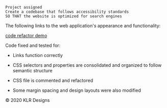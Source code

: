 ```
Project assigned
Create a codebase that follows accessibility standards
SO THAT the website is optimized for search engines
```

The following links to the web application's appearance and functionality:

[code refactor demo](https://kcraymond.github.io/Homework-01/)

Code fixed and tested for:

- Links function correctly

- CSS selectors and properties are consolidated and organized to follow semantic structure

- CSS file is commented and refactored

- Some margin spacing and design layouts were also modified

© 2020 KLR Designs
